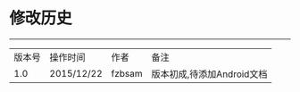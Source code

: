 ﻿修改历史
===

---

<table>
    <tr>
        <td>版本号</td>
        <td>操作时间</td>
        <td>作者</td>
        <td>备注</td>
    </tr>  
    <tr>
        <td>1.0</td>
        <td>2015/12/22</td>
        <td>fzbsam</td>
        <td>版本初成,待添加Android文档</td>
    </tr>
</table>
